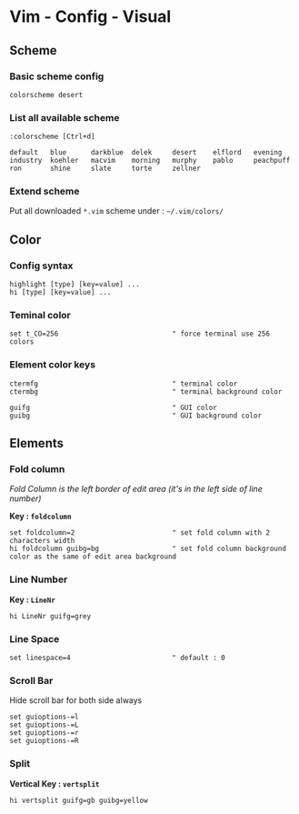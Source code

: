 # Vim - Config - Visual

## Scheme

### Basic scheme config

```vimrc
colorscheme desert
```


### List all available scheme

```vim
:colorscheme [Ctrl+d]
```

```
default   blue      darkblue  delek     desert    elflord   evening
industry  koehler   macvim    morning   murphy    pablo     peachpuff
ron       shine     slate     torte     zellner
```


### Extend scheme

Put all downloaded `*.vim` scheme under : `~/.vim/colors/`



## Color

### Config syntax

```
highlight [type] [key=value] ...
hi [type] [key=value] ...
```


### Teminal color

```vimrc
set t_CO=256                            " force terminal use 256 colors
```


### Element color keys

```
ctermfg                                 " terminal color
ctermbg                                 " terminal background color

guifg                                   " GUI color
guibg                                   " GUI background color
```



## Elements

### Fold column

_Fold Column is the left border of edit area (it's in the left side of line number)_

**Key : `foldcolumn`**

```vimrc
set foldcolumn=2                        " set fold column with 2 characters width
hi foldcolumn guibg=bg                  " set fold column background color as the same of edit area background
```


### Line Number

**Key : `LineNr`**

```vimrc
hi LineNr guifg=grey
```


### Line Space

```vimrc
set linespace=4                         " default : 0
```


### Scroll Bar

Hide scroll bar for both side always

```vimrc
set guioptions-=l
set guioptions-=L
set guioptions-=r
set guioptions-=R
```


### Split

**Vertical Key : `vertsplit`**

```vimrc
hi vertsplit guifg=gb guibg=yellow
```

